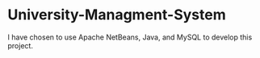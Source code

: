 # University-Managment-System
I have chosen to use Apache NetBeans, Java, and MySQL to develop this project.

